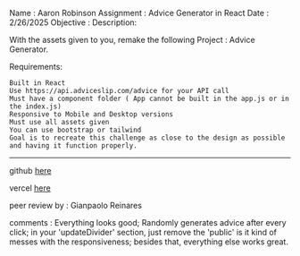Name : Aaron Robinson
Assignment : Advice Generator in React
Date : 2/26/2025
Objective :
Description:

With the assets given to you, remake the following Project : Advice Generator.


Requirements:

    Built in React
    Use https://api.adviceslip.com/advice for your API call
    Must have a component folder ( App cannot be built in the app.js or in the index.js)
    Responsive to Mobile and Desktop versions
    Must use all assets given
    You can use bootstrap or tailwind
    Goal is to recreate this challenge as close to the design as possible and having it function properly.

---

github [here](https://github.com/wraithio/advice-generator-app-main-2)

vercel [here](https://advice-generator-app-main-2.vercel.app/)

peer review by : Gianpaolo Reinares

comments : Everything looks good; Randomly generates advice after every click; in your 'updateDivider' section, just remove the 'public' is it kind of messes with the responsiveness; besides that, everything else works great.
